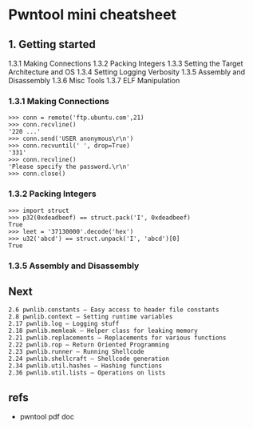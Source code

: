 # Pwntool mini cheatsheet

## 1. Getting started

1.3.1 Making Connections
1.3.2 Packing Integers
1.3.3 Setting the Target Architecture and OS
1.3.4 Setting Logging Verbosity
1.3.5 Assembly and Disassembly
1.3.6 Misc Tools
1.3.7 ELF Manipulation

### 1.3.1 Making Connections

```
>>> conn = remote('ftp.ubuntu.com',21)
>>> conn.recvline()
'220 ...'
>>> conn.send('USER anonymous\r\n')
>>> conn.recvuntil(' ', drop=True)
'331'
>>> conn.recvline()
'Please specify the password.\r\n'
>>> conn.close()
```

### 1.3.2 Packing Integers

```
>>> import struct
>>> p32(0xdeadbeef) == struct.pack('I', 0xdeadbeef)
True
>>> leet = '37130000'.decode('hex')
>>> u32('abcd') == struct.unpack('I', 'abcd')[0]
True
```

### 1.3.5 Assembly and Disassembly



## Next

```
2.6 pwnlib.constants — Easy access to header file constants
2.8 pwnlib.context — Setting runtime variables
2.17 pwnlib.log — Logging stuff
2.18 pwnlib.memleak — Helper class for leaking memory
2.21 pwnlib.replacements — Replacements for various functions
2.22 pwnlib.rop — Return Oriented Programming
2.23 pwnlib.runner — Running Shellcode
2.24 pwnlib.shellcraft — Shellcode generation
2.34 pwnlib.util.hashes — Hashing functions
2.36 pwnlib.util.lists — Operations on lists
```

## refs

- pwntool pdf doc